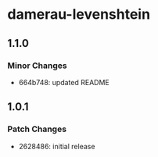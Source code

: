# damerau-levenshtein

## 1.1.0

### Minor Changes

- 664b748: updated README

## 1.0.1

### Patch Changes

- 2628486: initial release
